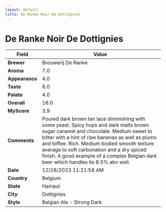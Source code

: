 ```yaml
---
layout: default
title: De Ranke Noir De Dottignies
---
```


# De Ranke Noir De Dottignies

| Field         | Value                                                                                                   |
|---------------|---------------------------------------------------------------------------------------------------------|
| **Brewer**    | Brouwerij De Ranke                                                                                        |
| **Aroma**     | 7.0                                                                                         |
| **Appearance**| 4.0                                                                                    |
| **Taste**     | 8.0                                                                                         |
| **Palate**    | 4.0                                                                                        |
| **Overall**   | 16.0                                                                                       |
| **MyScore**   | 3.9                                                                                       |
| **Comments**  | Poured dark brown tan lace diminishing with some yeast. Spicy hops and dark malts brown sugar caramel and chocolate. Medium sweet to bitter with a hint of ripe bananas as well as plums and toffee. Rich. Medium bodied smooth texture average to soft carbonation and a dry spiced finish. A good example of a complex Belgian dark beer which handles its 8.5% abv well.                                                                                      |
| **Date**      | 12/28/2023 11:21:58 AM                                                                                          |
| **Country**   | Belgium                                                                                       |
| **State**     | Hainaut                                                                                         |
| **City**      | Dottignies                                                                                          |
| **Style**     | Belgian Ale - Strong Dark                                                                                         |
